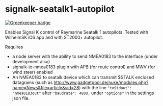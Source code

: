 # signalk-seatalk1-autopilot

[![Greenkeeper badge](https://badges.greenkeeper.io/joabakk/signalk-seatalk1-autopilot.svg)](https://greenkeeper.io/)

Enables Signal K control of Raymarine Seatalk 1 autopilots. Tested with WilhelmSK iOS app and with ST2000+ autopilot. 

Requires 
* a node server with the ability to send NMEA0183 to the interface (under development also)
* signalk-to-nmea0183 plugin with APB (for route control) and MWV (for wind steer) enabled
* An NMEA0183 to seatalk device which can transmit $STALK enclosed datagrams (such as http://www.gadgetpool.de/nuke/modules.php?name=News&file=article&sid=28) with the line 
```"toStdout": "nmea0183out"``` 
after `"baudrate": 4800,` under `"options"` in the settings json file.
